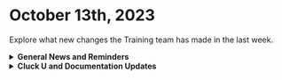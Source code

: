 # October 13th, 2023

Explore what new changes the Training team has made in the last week.

<details>

<summary><strong>General News and Reminders</strong></summary>

* Game Tip for the Week: Aharon is always telling us to take the risk on automation! Isn't it more risky NOT to automate? Well, gaming can be risky too. But isn't it more risky to miss out on the awesomeness that is Detective Pikachu than not? Think about it. And buy Detective Pikachu 2.&#x20;
* Join us for our regularly scheduled Training:
  * Mondays: Rewst 101 @ 12pm EST + Rewst 104 @ 1:15pm EST
  * Tuesdays: Rewst 102 @ 12pm EST + Rewst 105 @ 1:15pm EST
  * Wednesdays: Rewst 103 @ 12pm EST + Rewst 106 @ 1:15pm EST
  * Thursdays: Cluck U Office Hours @ 11am EST
* Join us in our new [Cluck-U Discord channel](https://discord.com/channels/936789089703845988/1121465945295167588) if you have any questions, comments, or concerns!

</details>

<details>

<summary><strong>Cluck U and Documentation Updates</strong></summary>

**Cluck University**

* We have completed the first pilot of Rewst 201 and will be rolling it out in the coming weeks!
* Additional contextual text has been added to the following course pages:
  * [102-building-a-basic-workflow.md](../../cluck-university/rewst-foundations-10x/102-building-a-basic-workflow.md "mention")
  * [103-jinja-essentials-for-workflow-automation.md](../../cluck-university/rewst-foundations-10x/103-jinja-essentials-for-workflow-automation.md "mention")
  * [104-options-generators-and-generic-api-requests.md](../../cluck-university/rewst-foundations-10x/104-options-generators-and-generic-api-requests.md "mention")
  * [105-improve-group-management-to-support-exchange.md](../../cluck-university/rewst-foundations-10x/105-improve-group-management-to-support-exchange.md "mention")
  * [106-subworkflows-and-with-items.md](../../cluck-university/rewst-foundations-10x/106-subworkflows-and-with-items.md "mention")
* [rewst-user-setup-and-gdap-relationship-guidance.md](../../documentation/integrations/cloud/microsoft-csp/rewst-user-setup-and-gdap-relationship-guidance.md "mention")A step-by-step guide video added!

**Documentation**

* [october-6th-2023-mfa-buffet.md](../roc-open-mics/october-6th-2023-mfa-buffet.md "mention")added
* [rewst-user-setup-and-gdap-relationship-guidance.md](../../documentation/integrations/cloud/microsoft-csp/rewst-user-setup-and-gdap-relationship-guidance.md "mention")page with video added&#x20;
* **Updates and Fixes:**&#x20;
  * [pod-configuration.md](../../documentation/integrations/psa/connectwise-manage/pod-configuration.md "mention"): Added a section on **r**e-running a pod from a ticket
  * [common-issues-with-microsoft-csp](../../documentation/integrations/cloud/common-issues-with-microsoft-csp/ "mention"): Added Updating the password profile of a user fails with a forbidden error section&#x20;
  * [datto-rmm-integration-setup.md](../../documentation/integrations/rmm/datto-rmm/datto-rmm-integration-setup.md "mention"): Replaced the Rewst Script Run Powershell.cpt file with an updated version

</details>
